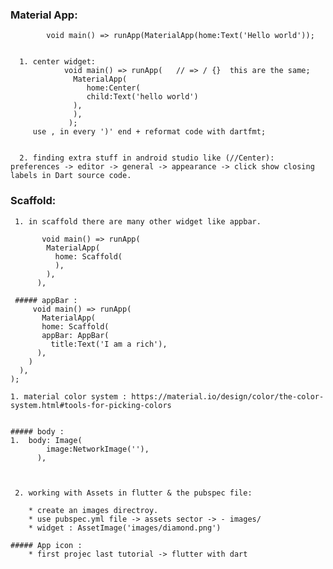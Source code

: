 
### Material App:
            void main() => runApp(MaterialApp(home:Text('Hello world'));
            
            
      1. center widget:
                void main() => runApp(   // => / {}  this are the same;
                  MaterialApp(
                     home:Center(
                     child:Text('hello world')
                  ),
                  ),
                 );
         use , in every ')' end + reformat code with dartfmt;
         
         
      2. finding extra stuff in android studio like (//Center):  preferences -> editor -> general -> appearance -> click show closing labels in Dart source code.
            
         
  ### Scaffold: 
     1. in scaffold there are many other widget like appbar.

           void main() => runApp(
            MaterialApp(
              home: Scaffold(
              ),
            ),
          ),
          
     ##### appBar :
         void main() => runApp(
           MaterialApp(
           home: Scaffold(
           appBar: AppBar(
             title:Text('I am a rich'),
          ),
        )
      ),
    );
    
    1. material color system : https://material.io/design/color/the-color-system.html#tools-for-picking-colors
    
    
    ##### body :
    1.  body: Image(
            image:NetworkImage(''),
          ),
         
      
      
     2. working with Assets in flutter & the pubspec file:
     
        * create an images directroy.
        * use pubspec.yml file -> assets sector -> - images/
        * widget : AssetImage('images/diamond.png')
        
    ##### App icon :
        * first projec last tutorial -> flutter with dart
        
         
